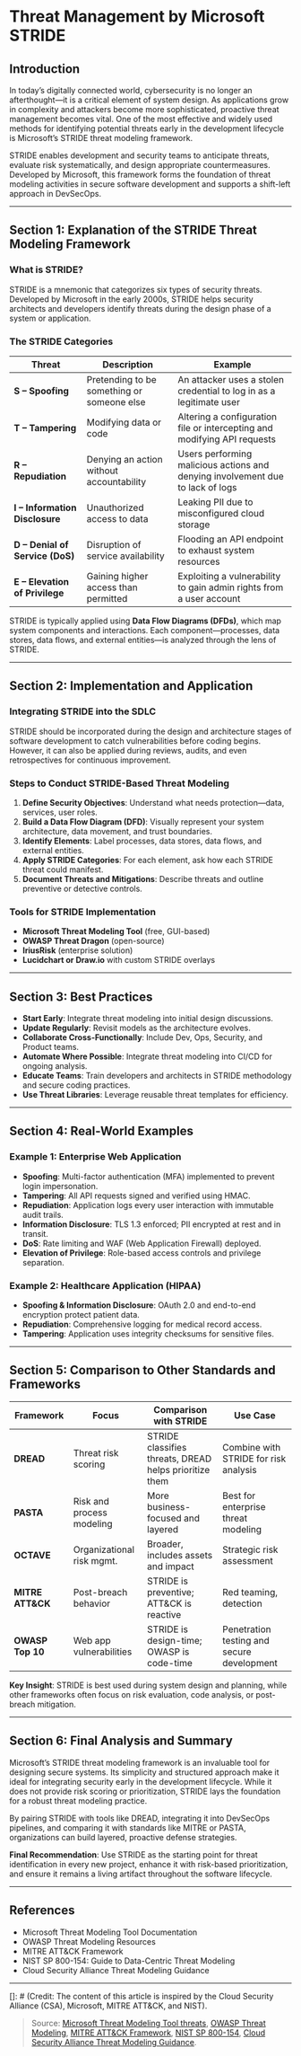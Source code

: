 # Threat Management by Microsoft STRIDE

## Introduction

In today’s digitally connected world, cybersecurity is no longer an afterthought—it is a critical element of system design. As applications grow in complexity and attackers become more sophisticated, proactive threat management becomes vital. One of the most effective and widely used methods for identifying potential threats early in the development lifecycle is Microsoft’s STRIDE threat modeling framework.

STRIDE enables development and security teams to anticipate threats, evaluate risk systematically, and design appropriate countermeasures. Developed by Microsoft, this framework forms the foundation of threat modeling activities in secure software development and supports a shift-left approach in DevSecOps.

---

## Section 1: Explanation of the STRIDE Threat Modeling Framework

### What is STRIDE?

STRIDE is a mnemonic that categorizes six types of security threats. Developed by Microsoft in the early 2000s, STRIDE helps security architects and developers identify threats during the design phase of a system or application.

### The STRIDE Categories

| Threat | Description | Example |
|--------|-------------|---------|
| **S – Spoofing** | Pretending to be something or someone else | An attacker uses a stolen credential to log in as a legitimate user |
| **T – Tampering** | Modifying data or code | Altering a configuration file or intercepting and modifying API requests |
| **R – Repudiation** | Denying an action without accountability | Users performing malicious actions and denying involvement due to lack of logs |
| **I – Information Disclosure** | Unauthorized access to data | Leaking PII due to misconfigured cloud storage |
| **D – Denial of Service (DoS)** | Disruption of service availability | Flooding an API endpoint to exhaust system resources |
| **E – Elevation of Privilege** | Gaining higher access than permitted | Exploiting a vulnerability to gain admin rights from a user account |

STRIDE is typically applied using **Data Flow Diagrams (DFDs)**, which map system components and interactions. Each component—processes, data stores, data flows, and external entities—is analyzed through the lens of STRIDE.

---

## Section 2: Implementation and Application

### Integrating STRIDE into the SDLC

STRIDE should be incorporated during the design and architecture stages of software development to catch vulnerabilities before coding begins. However, it can also be applied during reviews, audits, and even retrospectives for continuous improvement.

### Steps to Conduct STRIDE-Based Threat Modeling

1. **Define Security Objectives**: Understand what needs protection—data, services, user roles.
2. **Build a Data Flow Diagram (DFD)**: Visually represent your system architecture, data movement, and trust boundaries.
3. **Identify Elements**: Label processes, data stores, data flows, and external entities.
4. **Apply STRIDE Categories**: For each element, ask how each STRIDE threat could manifest.
5. **Document Threats and Mitigations**: Describe threats and outline preventive or detective controls.

### Tools for STRIDE Implementation

- **Microsoft Threat Modeling Tool** (free, GUI-based)
- **OWASP Threat Dragon** (open-source)
- **IriusRisk** (enterprise solution)
- **Lucidchart or Draw.io** with custom STRIDE overlays

---

## Section 3: Best Practices

- **Start Early**: Integrate threat modeling into initial design discussions.
- **Update Regularly**: Revisit models as the architecture evolves.
- **Collaborate Cross-Functionally**: Include Dev, Ops, Security, and Product teams.
- **Automate Where Possible**: Integrate threat modeling into CI/CD for ongoing analysis.
- **Educate Teams**: Train developers and architects in STRIDE methodology and secure coding practices.
- **Use Threat Libraries**: Leverage reusable threat templates for efficiency.

---

## Section 4: Real-World Examples

### Example 1: Enterprise Web Application

- **Spoofing**: Multi-factor authentication (MFA) implemented to prevent login impersonation.
- **Tampering**: All API requests signed and verified using HMAC.
- **Repudiation**: Application logs every user interaction with immutable audit trails.
- **Information Disclosure**: TLS 1.3 enforced; PII encrypted at rest and in transit.
- **DoS**: Rate limiting and WAF (Web Application Firewall) deployed.
- **Elevation of Privilege**: Role-based access controls and privilege separation.

### Example 2: Healthcare Application (HIPAA)

- **Spoofing & Information Disclosure**: OAuth 2.0 and end-to-end encryption protect patient data.
- **Repudiation**: Comprehensive logging for medical record access.
- **Tampering**: Application uses integrity checksums for sensitive files.

---

## Section 5: Comparison to Other Standards and Frameworks

| Framework | Focus | Comparison with STRIDE | Use Case |
|----------|-------|-------------------------|----------|
| **DREAD** | Threat risk scoring | STRIDE classifies threats, DREAD helps prioritize them | Combine with STRIDE for risk analysis |
| **PASTA** | Risk and process modeling | More business-focused and layered | Best for enterprise threat modeling |
| **OCTAVE** | Organizational risk mgmt. | Broader, includes assets and impact | Strategic risk assessment |
| **MITRE ATT&CK** | Post-breach behavior | STRIDE is preventive; ATT&CK is reactive | Red teaming, detection |
| **OWASP Top 10** | Web app vulnerabilities | STRIDE is design-time; OWASP is code-time | Penetration testing and secure development |

**Key Insight**: STRIDE is best used during system design and planning, while other frameworks often focus on risk evaluation, code analysis, or post-breach mitigation.

---

## Section 6: Final Analysis and Summary

Microsoft’s STRIDE threat modeling framework is an invaluable tool for designing secure systems. Its simplicity and structured approach make it ideal for integrating security early in the development lifecycle. While it does not provide risk scoring or prioritization, STRIDE lays the foundation for a robust threat modeling practice.

By pairing STRIDE with tools like DREAD, integrating it into DevSecOps pipelines, and comparing it with standards like MITRE or PASTA, organizations can build layered, proactive defense strategies.

**Final Recommendation**: Use STRIDE as the starting point for threat identification in every new project, enhance it with risk-based prioritization, and ensure it remains a living artifact throughout the software lifecycle.

---

## References

- Microsoft Threat Modeling Tool Documentation
- OWASP Threat Modeling Resources
- MITRE ATT&CK Framework
- NIST SP 800-154: Guide to Data-Centric Threat Modeling
- Cloud Security Alliance Threat Modeling Guidance

---

[]: # (Credit: The content of this article is inspired by the Cloud Security Alliance (CSA), Microsoft, MITRE ATT&CK, and NIST).

> Source: [Microsoft Threat Modeling Tool threats](https://learn.microsoft.com/en-us/azure/security/develop/threat-modeling-tool-threats), [OWASP Threat Modeling](https://owasp.org/www-community/Threat_Modeling), [MITRE ATT&CK Framework](https://attack.mitre.org/), [NIST SP 800-154](https://nvlpubs.nist.gov/nistpubs/Legacy/SP/nistspecialpublication800-145.pdf), [Cloud Security Alliance Threat Modeling Guidance](https://cloudsecurityalliance.org/artifacts/cloud-threat-modeling).
